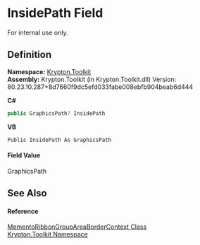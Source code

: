 # InsidePath Field


For internal use only.



## Definition
**Namespace:** <a href="79d2eac2-21f4-54ff-7552-b20c33c30600.md">Krypton.Toolkit</a>  
**Assembly:** Krypton.Toolkit (in Krypton.Toolkit.dll) Version: 80.23.10.287+8d7660f9dc5efd033fabe008ebfb904beab6d444

**C#**
``` C#
public GraphicsPath? InsidePath
```
**VB**
``` VB
Public InsidePath As GraphicsPath
```



#### Field Value
GraphicsPath

## See Also


#### Reference
<a href="c2d78dd2-24d8-3297-2b06-70f90fe690f2.md">MementoRibbonGroupAreaBorderContext Class</a>  
<a href="79d2eac2-21f4-54ff-7552-b20c33c30600.md">Krypton.Toolkit Namespace</a>  
